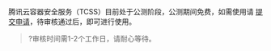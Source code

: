 腾讯云容器安全服务（TCSS）目前处于公测阶段，公测期间免费，如需使用请 [提交申请](https://cloud.tencent.com/apply/p/5dxabk6ys3y)，待审核通过后，即可进行使用。
>?审核时间需1-2个工作日，请耐心等待。
